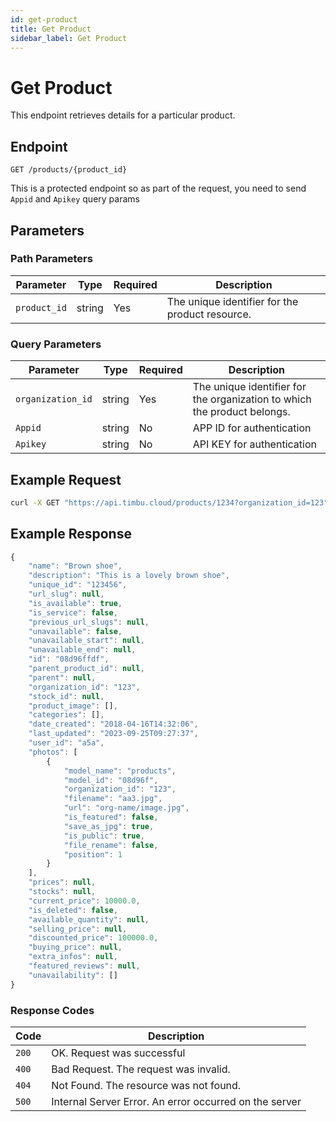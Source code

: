 ```yaml
---
id: get-product
title: Get Product
sidebar_label: Get Product
---
```


# Get Product

This endpoint retrieves details for a particular product.

## Endpoint

`GET /products/{product_id}`

This is a protected endpoint so as part of the request, you need to send `Appid` and `Apikey` query params

## Parameters

### Path Parameters

| Parameter        | Type   | Required | Description                      |
|------------------|--------|----------|----------------------------------|
| `product_id`| string | Yes      | The unique identifier for the product resource. |


### Query Parameters

| Parameter        | Type   | Required | Description                      |
|------------------|--------|----------|----------------------------------|
| `organization_id`| string | Yes      | The unique identifier for the organization to which the product belongs. |
| `Appid`          | string | No       | APP ID for authentication |
| `Apikey`          | string | No       | API KEY for authentication |




## Example Request

```bash
curl -X GET "https://api.timbu.cloud/products/1234?organization_id=123" 
```


## Example Response

```jsx title="response"
{
    "name": "Brown shoe",
    "description": "This is a lovely brown shoe",
    "unique_id": "123456",
    "url_slug": null,
    "is_available": true,
    "is_service": false,
    "previous_url_slugs": null,
    "unavailable": false,
    "unavailable_start": null,
    "unavailable_end": null,
    "id": "08d96ffdf",
    "parent_product_id": null,
    "parent": null,
    "organization_id": "123",
    "stock_id": null,
    "product_image": [],
    "categories": [],
    "date_created": "2018-04-16T14:32:06",
    "last_updated": "2023-09-25T09:27:37",
    "user_id": "a5a",
    "photos": [
        {
            "model_name": "products",
            "model_id": "08d96f",
            "organization_id": "123",
            "filename": "aa3.jpg",
            "url": "org-name/image.jpg",
            "is_featured": false,
            "save_as_jpg": true,
            "is_public": true,
            "file_rename": false,
            "position": 1
        }
    ],
    "prices": null,
    "stocks": null,
    "current_price": 10000.0,
    "is_deleted": false,
    "available_quantity": null,
    "selling_price": null,
    "discounted_price": 100000.0,
    "buying_price": null,
    "extra_infos": null,
    "featured_reviews": null,
    "unavailability": []
}
```


### Response Codes

| Code        | Description   | 
|------------------|--------|
| `200`| OK. Request was successful |
| `400`    | Bad Request. The request was invalid. |
| `404`          | Not Found. The resource was not found. | 
| `500`          | Internal Server Error. An error occurred on the server | 